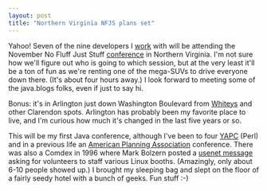 ```yaml
---
layout: post
title: "Northern Virginia NFJS plans set"
---
```




Yahoo! Seven of the nine developers I <a href="http://www.optiron.com/">work</a> with will be attending the November No Fluff Just Stuff <a href="http://www.nofluffjuststuff.com/2003-11-arlington/index.jsp">conference</a> in Northern Virginia. I'm not sure how we'll figure out who is going to which session, but at the very least it'll be a ton of fun as we're renting one of the mega-SUVs to drive everyone down there. (It's about four hours away.) I look forward to meeting some of the java.blogs folks, even if just to say hi.

<p>Bonus: it's in Arlington just down Washington Boulevard from <a href="http://www.whiteysrestaurant.com/">Whiteys</a> and other Clarendon spots. Arlington has probably been my favorite place to live, and I'm curious how much it's changed in the last five years or so.</p>

<p>This will be my first Java conference, although I've been to four <a href="http://www.yapc.org/America/">YAPC</a> (Perl) and in a previous life an <a href="http://www.planning.org/">American Planning Association</a> conference. There was also a Comdex in 1996 where Mark Bolzern posted a <a href="http://groups.google.com/groups?q=comdex+linux+international&hl=en&lr=&ie=UTF-8&oe=UTF-8&safe=off&scoring=d&as_drrb=b&as_mind=12&as_minm=3&as_miny=1996&as_maxd=1&as_maxm=12&as_maxy=1996&selm=pgpmoose.199610171002.14611%40liw.clinet.fi&rnum=19">usenet message</a> asking for volunteers to staff various Linux booths. (Amazingly, only about 6-10 people showed up.) I brought my sleeping bag and slept on the floor of a fairly seedy hotel with a bunch of geeks. Fun stuff :-)</p>


